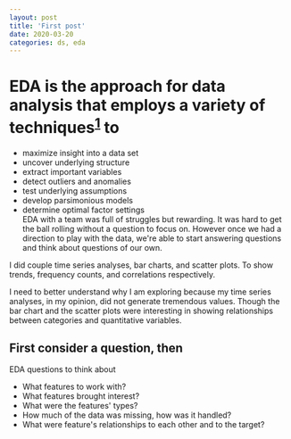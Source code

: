 ```yaml
---
layout: post
title: 'First post'
date: 2020-03-20
categories: ds, eda
---
```


# EDA is the approach for data analysis that employs a variety of techniques<sup>[1](https://www.itl.nist.gov/div898/handbook/eda/section1/eda11.htm)</sup> to  
- maximize insight into a data set
- uncover underlying structure
- extract important variables
- detect outliers and anomalies
- test underlying assumptions
- develop parsimonious models
- determine optimal factor settings  
EDA with a team was full of struggles but rewarding. It was hard to get the ball rolling without a question to focus on. However once we had a direction to play with the data, we're able to start answering questions and think about questions of our own.  

I did couple time series analyses, bar charts, and scatter plots. To show trends, frequency counts, and correlations respectively.  

I need to better understand why I am exploring because my time series analyses, in my opinion, did not generate tremendous values. Though the bar chart and the scatter plots were interesting in showing relationships between categories and quantitative variables.  

## First consider a question, then
EDA questions to think about
- What features to work with?
- What features brought interest?
- What were the features' types?
- How much of the data was missing, how was it handled?
- What were feature's relationships to each other and to the target?
